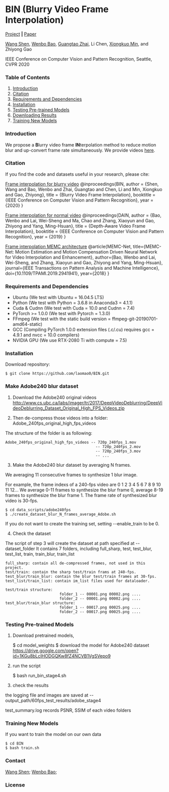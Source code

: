 # BIN (Blurry Video Frame Interpolation)
[Project]() **|** [Paper](https://arxiv.org/abs/2002.12259)

<!-- *This repo is currently under construction. The complete version of code will be released by June. 14, 2020* -->

[Wang Shen](https://sites.google.com/view/wangshen94),
[Wenbo Bao](https://sites.google.com/view/wenbobao/home),
[Guangtao Zhai](https://scholar.google.ca/citations?user=E6zbSYgAAAAJ&hl=zh-CN),
Li Chen,
[Xiongkuo Min](https://sites.google.com/site/minxiongkuo/home),
and
Zhiyong Gao

IEEE Conference on Computer Vision and Pattern Recognition, Seattle, CVPR 2020



### Table of Contents
1. [Introduction](#introduction)
1. [Citation](#citation)
1. [Requirements and Dependencies](#requirements-and-dependencies)
1. [Installation](#installation)
1. [Testing Pre-trained Models](#testing-pre-trained-models)
1. [Downloading Results](#downloading-results)
1. [Training New Models](#training-new-models) 

### Introduction

We propose a **B**lurry video frame **IN**terpolation method to reduce motion blur and up-convert frame rate simultaneously.
We provide videos [here](https://www.youtube.com/watch?v=C_bL9YQJU1w).

### Citation

If you find the code and datasets useful in your research, please cite:

[Frame interpolation for blurry video](https://github.com/laomao0/BIN)
     @inproceedings{BIN,
        author    = {Shen, Wang and Bao, Wenbo and Zhai, Guangtao and Chen, Li and Min, Xiongkuo and Gao, Zhiyong}, 
        title     = {Blurry Video Frame Interpolation},
        booktitle = {IEEE Conference on Computer Vision and Pattern Recognition},
        year      = {2020}
    }

[Frame interpolation for normal video](https://github.com/baowenbo/DAIN/)
    @inproceedings{DAIN,
        author    = {Bao, Wenbo and Lai, Wei-Sheng and Ma, Chao and Zhang, Xiaoyun and Gao, Zhiyong and Yang, Ming-Hsuan},
        title     = {Depth-Aware Video Frame Interpolation},
        booktitle = {IEEE Conference on Computer Vision and Pattern Recognition},
        year      = {2019}
    }

[Frame interpolation MEMC architecture](https://github.com/baowenbo/MEMC-Net)
    @article{MEMC-Net,
         title={MEMC-Net: Motion Estimation and Motion Compensation Driven Neural Network for Video Interpolation and Enhancement},
         author={Bao, Wenbo and Lai, Wei-Sheng, and Zhang, Xiaoyun and Gao, Zhiyong and Yang, Ming-Hsuan},
         journal={IEEE Transactions on Pattern Analysis and Machine Intelligence},
         doi={10.1109/TPAMI.2019.2941941},
         year={2018}
    }

### Requirements and Dependencies
- Ubuntu (We test with Ubuntu = 16.04.5 LTS)
- Python (We test with Python = 3.6.8 in Anaconda3 = 4.1.1)
- Cuda & Cudnn (We test with Cuda = 10.0 and Cudnn = 7.4)
- PyTorch >= 1.0.0 (We test with Pytorch = 1.3.0)
- FFmpeg (We test with the static build version = ffmpeg-git-20190701-amd64-static)
- GCC (Compiling PyTorch 1.0.0 extension files (.c/.cu) requires gcc = 4.9.1 and nvcc = 10.0 compilers)
- NVIDIA GPU (We use RTX-2080 Ti with compute = 7.5)

### Installation
Download repository:

    $ git clone https://github.com/laomao0/BIN.git


### Make Adobe240 blur dataset

1. Download the Adobe240 original videos http://www.cs.ubc.ca/labs/imager/tr/2017/DeepVideoDeblurring/DeepVideoDeblurring_Dataset_Original_High_FPS_Videos.zip

2. Then de-compress those videos into a folder: Adobe_240fps_original_high_fps_videos

The structure of the folder is as following:

    Adobe_240fps_original_high_fps_videos -- 720p_240fps_1.mov
                                            -- 720p_240fps_2.mov
                                            -- 720p_240fps_3.mov
                                            -- ...

3. Make the Adobe240 blur dataset by averaging N frames.

We averaging 11 consecutive frames to synthesize 1 blur image.

For example, the frame indexs of a 240-fps video are 0 1 2 3 4 5 6 7 8 9 10 11 12...
We average 0-11 frames to synthesize the blur frame 0, average 8-19 frames to synthesize the blur frame 1.
The frame rate of synthesized blur video is 30-fps.

    $ cd data_scripts/adobe240fps
    $ ./create_dataset_blur_N_frames_average_Adobe.sh

If you do not want to create the training set, setting --enable_train to be 0.

4. Check the dataset

The script of step 3 will create the dataset at path specified at --dataset_folder
It contains 7 folders, including full_sharp, test, test_blur, test_list, train, train_blur, train_list

    full_sharp: contain all de-compressed frames, not used in this project.
    test/train: contain the sharp test/train frams at 240-fps.
    test_blur/train_blur: contain the blur test/train frames at 30-fps.
    test_list/train_list: contain im_list files used for dataloader.

    test/train structure:
                            folder_1 -- 00001.png 00002.png ....
                            folder_2 -- 00001.png 00002.png ....
    test_blur/train_blur structure:
                            folder_1 -- 00017.png 00025.png ....
                            folder_2 -- 00017.png 00025.png ....

### Testing Pre-trained Models

1. Download pretrained models,

    $ cd model_weights
    $ download the model for Adobe240 dataset https://drive.google.com/open?id=1KGu8bLcIHODGQKw8fZ4NCVB1VgSVepo9

2. run the script

    $ bash run_bin_stage4.sh

3. check the results

the logging file and images are saved at --output_path/60fps_test_results/adobe_stage4

test_summary.log records PSNR, SSIM of each video folders

### Training New Models

If you want to train the model on our own data

    $ cd BIN
    $ bash train.sh



### Contact
[Wang Shen](mailto:wangshen834@gmail.com); [Wenbo Bao](mailto:bwb0813@gmail.com); 

### License
